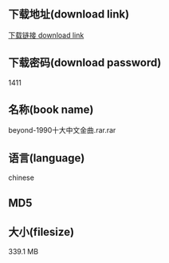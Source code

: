 ## 下载地址(download link)
[下载链接 download link](https://tutu365.netlify.app/?s=beyond-1990%E5%8D%81%E5%A4%A7%E4%B8%AD%E6%96%87%E9%87%91%E6%9B%B2.rar)

## 下载密码(download password)
1411

## 名称(book name)
beyond-1990十大中文金曲.rar.rar

## 语言(language)
chinese

## MD5


## 大小(filesize)
339.1 MB
